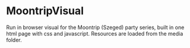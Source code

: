 # MoontripVisual
Run in browser visual for the Moontrip (Szeged) party series, built in one html page with css and javascript. Resources are loaded from the media folder.

